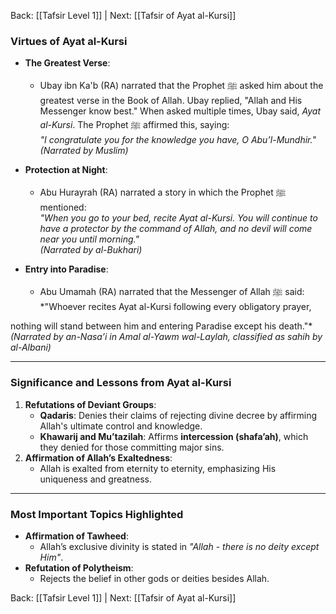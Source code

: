 Back: [[Tafsir Level 1]] | Next: [[Tafsir of Ayat al-Kursi]]

### **Virtues of Ayat al-Kursi**  
- **The Greatest Verse**:  
  - Ubay ibn Ka'b (RA) narrated that the Prophet ﷺ asked him about the greatest verse in the Book of Allah. Ubay replied, "Allah and His Messenger know best." When asked multiple times, Ubay said, *Ayat al-Kursi*. The Prophet ﷺ affirmed this, saying:  
    *"I congratulate you for the knowledge you have, O Abu’l-Mundhir."*  
    *(Narrated by Muslim)*  

- **Protection at Night**:  
  - Abu Hurayrah (RA) narrated a story in which the Prophet ﷺ mentioned:  
    *"When you go to your bed, recite Ayat al-Kursi. You will continue to have a protector by the command of Allah, and no devil will come near you until morning."*  
    *(Narrated by al-Bukhari)*  

- **Entry into Paradise**:  
  - Abu Umamah (RA) narrated that the Messenger of Allah ﷺ said:  
    *"Whoever recites Ayat al-Kursi following every obligatory prayer,

nothing will stand between him and entering Paradise except his death."*  
    *(Narrated by an-Nasa’i in *Amal al-Yawm wal-Laylah*, classified as sahih by al-Albani)*  

---

### **Significance and Lessons from Ayat al-Kursi**  
1. **Refutations of Deviant Groups**:  
   - **Qadaris**: Denies their claims of rejecting divine decree by affirming Allah's ultimate control and knowledge.  
   - **Khawarij and Mu’tazilah**: Affirms **intercession (shafa’ah)**, which they denied for those committing major sins.  
2. **Affirmation of Allah’s Exaltedness**:  
   - Allah is exalted from eternity to eternity, emphasizing His uniqueness and greatness.

---

### **Most Important Topics Highlighted**  
- **Affirmation of Tawheed**:  
  - Allah’s exclusive divinity is stated in *"Allah - there is no deity except Him"*.  
- **Refutation of Polytheism**:  
  - Rejects the belief in other gods or deities besides Allah.  


Back: [[Tafsir Level 1]] | Next: [[Tafsir of Ayat al-Kursi]]